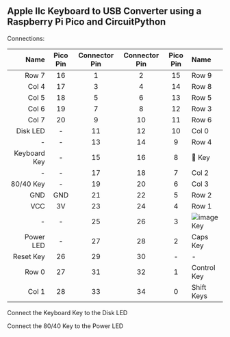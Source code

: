 ## Apple IIc Keyboard to USB Converter using a Raspberry Pi Pico and CircuitPython

Connections:

| Name | Pico Pin | Connector Pin | Connector Pin | Pico Pin | Name |
| ----:|:--------:|:-------------:|:-------------:|:--------:|:---- |
| Row 7 | 16 | 1  | 2  | 15 | Row 9 |
| Col 4 | 17 | 3  | 4  | 14 | Row 8 |
| Col 5 | 18 | 5  | 6  | 13 | Row 5 |
| Col 6 | 19 | 7  | 8  | 12 | Row 3 |
| Col 7 | 20 | 9  | 10 | 11 | Row 6 |
| Disk LED | - | 11 | 12 | 10 | Col 0 |
| - | - | 13 | 14 | 9  | Row 4 |
| Keyboard Key | - | 15 | 16 | 8  |  Key |
| - | - | 17 | 18 | 7  | Col 2 |
| 80/40 Key | - | 19 | 20 | 6  | Col 3 |
| GND | GND | 21 | 22 | 5  | Row 2 |
| VCC | 3V | 23 | 24 | 4  | Row 1 |
| - | - | 25 | 26 | 3  | ![image](https://github.com/user-attachments/assets/b49f1246-6cbf-4148-8a9d-f9158ccd5ae8) Key |
| Power LED | - | 27 | 28 | 2  | Caps Key |
| Reset Key | 26 | 29 | 30 | -  | - |
| Row 0 | 27 | 31 | 32 | 1  | Control Key |
| Col 1 | 28 | 33 | 34 | 0  | Shift Keys |

Connect the Keyboard Key to the Disk LED

Connect the 80/40 Key to the Power LED
